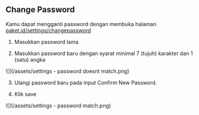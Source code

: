## Change Password

Kamu dapat mengganti password dengan membuka halaman [paket.id/settings/changepassword](https://paket.id/settings/changepassword)

1. Masukkan password lama

2. Masukkan password baru dengan syarat minimal 7 \(tujuh\) karakter dan 1 \(satu\) angka


![](/assets/settings - password doesnt match.png)

3. Ulangi password baru pada input Confirm New Password.

4. Klik save

![](/assets/settings - password match.png)


